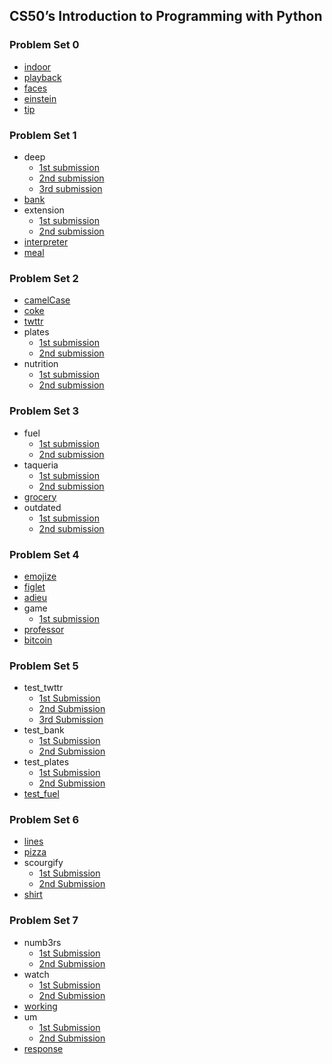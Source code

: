 ## CS50’s Introduction to Programming with Python

### Problem Set 0

- [indoor](https://submit.cs50.io/check50/65a71859395291836e5177fa6511476d6f7727f4)
- [playback](https://submit.cs50.io/check50/8773b10958b80d1cf2face06a8c847f50c98813f)
- [faces](https://submit.cs50.io/check50/98bc52095bec6462cad8d1497c16dd7c47a429fb)
- [einstein](https://submit.cs50.io/check50/65a71859395291836e5177fa6511476d6f7727f4)
- [tip](https://submit.cs50.io/check50/65a71859395291836e5177fa6511476d6f7727f4)

### Problem Set 1

- deep
  - [1st submission](https://submit.cs50.io/check50/2d4311c821ed28521920e4b1fdeb3702efcca05a)
  - [2nd submission](https://submit.cs50.io/check50/c1527b14a4deebf946e05806d6efeaec3cfbd9b5)
  - [3rd submission](https://submit.cs50.io/check50/f01c36e726939fc5683f043e430321032152c0f0)
- [bank](https://submit.cs50.io/check50/24d0cfa4154d376193ab93a1016eaa5c5602cae9)
- extension
  - [1st submission](https://submit.cs50.io/check50/582bebd3146dd86f5947dad74c559b7657148846)
  - [2nd submission](https://submit.cs50.io/check50/61203f3ecf52147e22e803a117df593d9a2ec554)
- [interpreter](https://submit.cs50.io/check50/fce7acad7666adcae420b2121ae26a31d88fbfbf)
- [meal](https://submit.cs50.io/check50/f1b5691b94604f084c9bc59fd84d35102ad8ea27)

### Problem Set 2

- [camelCase](https://submit.cs50.io/check50/672db65cfaa589a434dc7ac7680aaea888ad8fbf)
- [coke](https://submit.cs50.io/check50/3583a4557f9868de24e5b8b0b6d0f6aaa8c404cb)
- [twttr](https://submit.cs50.io/check50/6eac66ac1a2cd80cce01f089f5423bbbd1b23be0)
- plates
  - [1st submission](https://submit.cs50.io/check50/2c63d7cce55d8c8a16cb67007668952a5563cfe5)
  - [2nd submission](https://submit.cs50.io/check50/73995c50c07841748836bd6c6fdf1272a98e37af)
- nutrition
  - [1st submission](https://submit.cs50.io/check50/304850f96376dc5be8f608a571e300389dea22d5)
  - [2nd submission](https://submit.cs50.io/check50/57ada2424bf0db89d89988ab4cc0467e976e754c)

### Problem Set 3

- fuel
  - [1st submission](https://submit.cs50.io/check50/9320eaced830fd660b6db66f97d696eb8633a60b)
  - [2nd submission](https://submit.cs50.io/check50/ace3da564cce18b46b35345d9c02abfc5b26faa5)
- taqueria
  - [1st submission](https://submit.cs50.io/check50/ec3263a98c9456f3c0922e325f4a43b1bd3b55e0)
  - [2nd submission](https://submit.cs50.io/check50/317c410acbd1446febd7b5779837525810addf4d)
- [grocery](https://submit.cs50.io/check50/0d8eaa2398512e226e5451135968fd49fd7f1c22)
- outdated
  - [1st submission](https://submit.cs50.io/check50/6e62f03d5f243cbe8af1a6ec4e7f92f13649ace6)
  - [2nd submission](https://submit.cs50.io/check50/a71e31f6882def35396834b6dcd250833643c325)

### Problem Set 4

- [emojize](https://submit.cs50.io/check50/0a100cfdd3d7ae7d14010bc6e518df96f842d23a)
- [figlet](https://submit.cs50.io/check50/aecbddb965ea9b7627107adf45f4006f373d58e8)
- [adieu](https://submit.cs50.io/check50/62d14c23d4f11640a9b16021bdb059cd4fce27ff)
- game
  - [1st submission](https://submit.cs50.io/check50/d4e65bb1561478a7ca6ca91509a6bfe770c3fcd6)
- [professor](https://submit.cs50.io/check50/0e6b70cee74450685db11a998f1bdfbe9f32af3e)
- [bitcoin](https://submit.cs50.io/check50/63ce4dbd597d53a923feebd59619d07e38aeb7de)

### Problem Set 5

- test_twttr
  - [1st Submission](https://submit.cs50.io/check50/b58a3143662e96d3ae505ed1f9df3f87e97fdd50)
  - [2nd Submission](https://submit.cs50.io/check50/7ad14c6da2b2673fa510229f1574d9c2403b985d)
  - [3rd Submission](https://submit.cs50.io/check50/38e3617e3714212cf8d5de5eaa8a4041c4c1dad2)
- test_bank
  - [1st Submission](https://submit.cs50.io/check50/c193896a599dcb9ff523221034136b96bed62fe8)
  - [2nd Submission](https://submit.cs50.io/check50/4d7301794684298c270078894d1f00c9ce60a6d1)
- test_plates
  - [1st Submission](https://submit.cs50.io/check50/32605e7c171b4c66c7ef4cd02383faaf3588f922)
  - [2nd Submission](https://submit.cs50.io/check50/c960b8b53b1731987386bb9ad24f403087680c36)
- [test_fuel](https://submit.cs50.io/check50/3bf36be1c064bcf8afb89c2fc2b6a89327e462d2)

### Problem Set 6

- [lines](https://submit.cs50.io/check50/323cdf124d1dcb7aafa590ded510bc89ffa1eeb7)
- [pizza](https://submit.cs50.io/check50/0b41145e98bc761347f66607e1b621fe956b9db9)
- scourgify
  - [1st Submission](https://submit.cs50.io/check50/8d3d1a858f38e6c345aa853bed6aba6b1ea74117)
  - [2nd Submission](https://submit.cs50.io/check50/1e682af7d2cafdce4bb6676274ce69518a68812c)
- [shirt](https://submit.cs50.io/check50/4feec726460ec90e6752cef17176021ea8d7d4d3)

### Problem Set 7

- numb3rs
  - [1st Submission](https://submit.cs50.io/check50/a5869ec5d01019ab59f0732b440a8a7f5deab975)
  - [2nd Submission](https://submit.cs50.io/check50/c382c50ec5ea1bbffae0d9e847ebed61d7489f5f)
- watch
  - [1st Submission](https://submit.cs50.io/check50/57ec7dfb86711171aa245fd040b26f23d86eab3b)
  - [2nd Submission](https://submit.cs50.io/check50/4cf9b1f1d72b8460603688353dfb8f7157891611)
- [working](https://submit.cs50.io/check50/3c5c90fc3f5e9a86ddea9d56203def308825a3aa)
- um
  - [1st Submission](https://submit.cs50.io/check50/84d929fd5fb634d342ac7a7f2335a15adaf9234e)
  - [2nd Submission](https://submit.cs50.io/check50/96d2f4d37950df52ef8e74afe394cb6f48ea8fdc)
- [response](https://submit.cs50.io/check50/8cc0bb79d980e8d181a46cded67989ab4b75e169)
